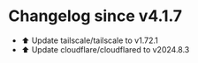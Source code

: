# Changelog since v4.1.7
- ⬆️ Update tailscale/tailscale to v1.72.1 
- ⬆️ Update cloudflare/cloudflared to v2024.8.3 
